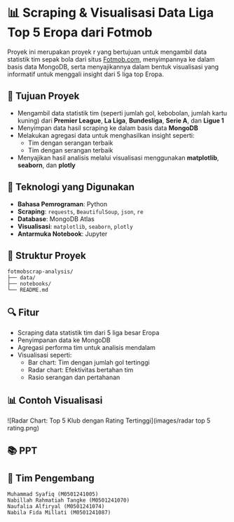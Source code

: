 # 📊 Scraping & Visualisasi Data Liga Top 5 Eropa dari Fotmob

Proyek ini merupakan proyek r yang bertujuan untuk mengambil data statistik tim sepak bola dari situs [Fotmob.com](https://www.fotmob.com/), menyimpannya ke dalam basis data MongoDB, serta menyajikannya dalam bentuk visualisasi yang informatif untuk menggali insight dari 5 liga top Eropa.

## 🎯 Tujuan Proyek

- Mengambil data statistik tim (seperti jumlah gol, kebobolan, jumlah kartu kuning) dari **Premier League**, **La Liga**, **Bundesliga**, **Serie A**, dan **Ligue 1**
- Menyimpan data hasil scraping ke dalam basis data **MongoDB**
- Melakukan agregasi data untuk menghasilkan insight seperti:
  - Tim dengan serangan terbaik
  - Tim dengan serangan terbaik
- Menyajikan hasil analisis melalui visualisasi menggunakan **matplotlib**, **seaborn**, dan **plotly**

## 🧰 Teknologi yang Digunakan

- **Bahasa Pemrograman**: Python
- **Scraping**: `requests`, `BeautifulSoup`, `json`, `re`
- **Database**: MongoDB Atlas
- **Visualisasi**: `matplotlib`, `seaborn`, `plotly`
- **Antarmuka Notebook**: Jupyter

## 📁 Struktur Proyek
```
fotmobscrap-analysis/
├── data/
├── notebooks/
└── README.md
```
## 🔍 Fitur

- Scraping data statistik tim dari 5 liga besar Eropa
- Penyimpanan data ke MongoDB
- Agregasi performa tim untuk analisis mendalam
- Visualisasi seperti:
  - Bar chart: Tim dengan jumlah gol tertinggi
  - Radar chart: Efektivitas bertahan tim
  - Rasio serangan dan pertahanan
 
## 📊 Contoh Visualisasi
![Radar Chart: Top 5 Klub dengan Rating Tertinggi](images/radar top 5 rating.png)



## 📚 PPT

## 🤝 Tim Pengembang
```
Muhammad Syafiq (M0501241005)
Nabillah Rahmatiah Tangke (M0501241070)
Naufalia Alfiryal (M0501241074)
Nabila Fida Millati (M0501241087)
```
